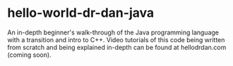 # hello-world-dr-dan-java
An in-depth beginner's walk-through of the Java programming language with a transition and intro to C++. Video tutorials of this code being written from scratch and being explained in-depth can be found at hellodrdan.com (coming soon). 
